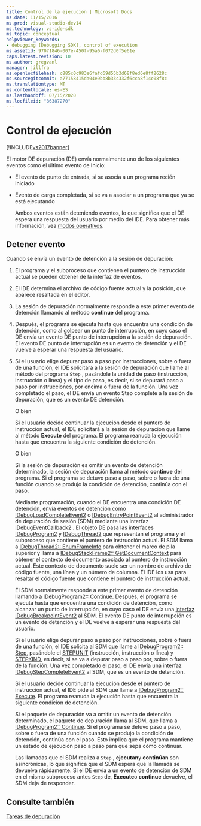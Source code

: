 ```yaml
---
title: Control de la ejecución | Microsoft Docs
ms.date: 11/15/2016
ms.prod: visual-studio-dev14
ms.technology: vs-ide-sdk
ms.topic: conceptual
helpviewer_keywords:
- debugging [Debugging SDK], control of execution
ms.assetid: 97071846-007e-450f-95a6-f072d0f5e61e
caps.latest.revision: 10
ms.author: gregvanl
manager: jillfra
ms.openlocfilehash: c885c0c983e6fafd69d55b3d68f8ed6e8ff2628c
ms.sourcegitcommit: a77158415da04e9bb8b33c332f6cca8f14c08f8c
ms.translationtype: MT
ms.contentlocale: es-ES
ms.lasthandoff: 07/15/2020
ms.locfileid: "86387270"
---
```

# <a name="control-of-execution"></a>Control de ejecución
[!INCLUDE[vs2017banner](../../includes/vs2017banner.md)]

El motor DE depuración (DE) envía normalmente uno de los siguientes eventos como el último evento de Inicio:  
  
- El evento de punto de entrada, si se asocia a un programa recién iniciado  
  
- Evento de carga completada, si se va a asociar a un programa que ya se está ejecutando  
  
  Ambos eventos están deteniendo eventos, lo que significa que el DE espera una respuesta del usuario por medio del IDE. Para obtener más información, vea [modos operativos](../../extensibility/debugger/operational-modes.md).  
  
## <a name="stopping-event"></a>Detener evento  
 Cuando se envía un evento de detención a la sesión de depuración:  
  
1. El programa y el subproceso que contienen el puntero de instrucción actual se pueden obtener de la interfaz de eventos.  
  
2. El IDE determina el archivo de código fuente actual y la posición, que aparece resaltada en el editor.  
  
3. La sesión de depuración normalmente responde a este primer evento de detención llamando al método **continue** del programa.  
  
4. Después, el programa se ejecuta hasta que encuentra una condición de detención, como al golpear un punto de interrupción, en cuyo caso el DE envía un evento DE punto de interrupción a la sesión de depuración. El evento DE punto de interrupción es un evento de detención y el DE vuelve a esperar una respuesta del usuario.  
  
5. Si el usuario elige depurar paso a paso por instrucciones, sobre o fuera de una función, el IDE solicitará a la sesión de depuración que llame al método del programa `Step` , pasándole la unidad de paso (instrucción, instrucción o línea) y el tipo de paso, es decir, si se depurará paso a paso por instrucciones, por encima o fuera de la función. Una vez completado el paso, el DE envía un evento Step complete a la sesión de depuración, que es un evento DE detención.  
  
    O bien  
  
    Si el usuario decide continuar la ejecución desde el puntero de instrucción actual, el IDE solicitará a la sesión de depuración que llame al método **Execute** del programa. El programa reanuda la ejecución hasta que encuentra la siguiente condición de detención.  
  
    O bien  
  
    Si la sesión de depuración es omitir un evento de detención determinado, la sesión de depuración llama al método **continue** del programa. Si el programa se detuvo paso a paso, sobre o fuera de una función cuando se produjo la condición de detención, continúa con el paso.  
  
   Mediante programación, cuando el DE encuentra una condición DE detención, envía eventos de detención como [IDebugLoadCompleteEvent2](../../extensibility/debugger/reference/idebugloadcompleteevent2.md) o [IDebugEntryPointEvent2](../../extensibility/debugger/reference/idebugentrypointevent2.md) al administrador de depuración de sesión (SDM) mediante una interfaz [IDebugEventCallback2](../../extensibility/debugger/reference/idebugeventcallback2.md) . El objeto DE pasa las interfaces [IDebugProgram2](../../extensibility/debugger/reference/idebugprogram2.md) y [IDebugThread2](../../extensibility/debugger/reference/idebugthread2.md) que representan el programa y el subproceso que contiene el puntero de instrucción actual. El SDM llama a [IDebugThread2:: EnumFrameInfo](../../extensibility/debugger/reference/idebugthread2-enumframeinfo.md) para obtener el marco de pila superior y llama a [IDebugStackFrame2:: GetDocumentContext](../../extensibility/debugger/reference/idebugstackframe2-getdocumentcontext.md) para obtener el contexto de documento asociado al puntero de instrucción actual. Este contexto de documento suele ser un nombre de archivo de código fuente, una línea y un número de columna. El IDE los usa para resaltar el código fuente que contiene el puntero de instrucción actual.  
  
   El SDM normalmente responde a este primer evento de detención llamando a [IDebugProgram2:: Continue](../../extensibility/debugger/reference/idebugprogram2-continue.md). Después, el programa se ejecuta hasta que encuentra una condición de detención, como alcanzar un punto de interrupción, en cuyo caso el DE envía una [interfaz IDebugBreakpointEvent2](../../extensibility/debugger/reference/idebugbreakpointevent2.md) al SDM. El evento DE punto de interrupción es un evento de detención y el DE vuelve a esperar una respuesta del usuario.  
  
   Si el usuario elige depurar paso a paso por instrucciones, sobre o fuera de una función, el IDE solicita al SDM que llame a [IDebugProgram2:: Step](../../extensibility/debugger/reference/idebugprogram2-step.md), pasándole el [STEPUNIT](../../extensibility/debugger/reference/stepunit.md) (instrucción, instrucción o línea) y [STEPKIND](../../extensibility/debugger/reference/stepkind.md), es decir, si se va a depurar paso a paso por, sobre o fuera de la función. Una vez completado el paso, el DE envía una interfaz [IDebugStepCompleteEvent2](../../extensibility/debugger/reference/idebugstepcompleteevent2.md) al SDM, que es un evento de detención.  
  
   Si el usuario decide continuar la ejecución desde el puntero de instrucción actual, el IDE pide al SDM que llame a [IDebugProgram2:: Execute](../../extensibility/debugger/reference/idebugprogram2-execute.md). El programa reanuda la ejecución hasta que encuentra la siguiente condición de detención.  
  
   Si el paquete de depuración va a omitir un evento de detención determinado, el paquete de depuración llama al SDM, que llama a [IDebugProgram2:: Continue](../../extensibility/debugger/reference/idebugprogram2-continue.md). Si el programa se detuvo paso a paso, sobre o fuera de una función cuando se produjo la condición de detención, continúa con el paso. Esto implica que el programa mantiene un estado de ejecución paso a paso para que sepa cómo continuar.  
  
   Las llamadas que el SDM realiza a `Step` , **ejecutan**y **continúan** son asincrónicas, lo que significa que el SDM espera que la llamada se devuelva rápidamente. Si el DE envía a un evento de detención de SDM en el mismo subproceso antes `Step` de, **Execute**o **continue** devuelve, el SDM deja de responder.  
  
## <a name="see-also"></a>Consulte también  
 [Tareas de depuración](../../extensibility/debugger/debugging-tasks.md)
